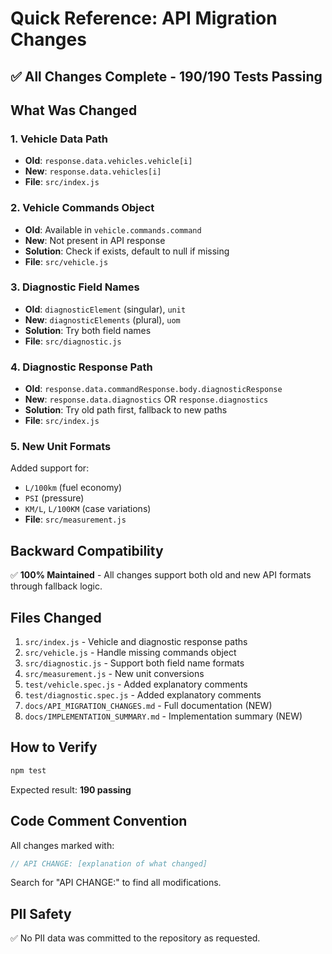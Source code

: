 # Quick Reference: API Migration Changes

## ✅ All Changes Complete - 190/190 Tests Passing

## What Was Changed

### 1. Vehicle Data Path

- **Old**: `response.data.vehicles.vehicle[i]`
- **New**: `response.data.vehicles[i]`
- **File**: `src/index.js`

### 2. Vehicle Commands Object

- **Old**: Available in `vehicle.commands.command`
- **New**: Not present in API response
- **Solution**: Check if exists, default to null if missing
- **File**: `src/vehicle.js`

### 3. Diagnostic Field Names

- **Old**: `diagnosticElement` (singular), `unit`
- **New**: `diagnosticElements` (plural), `uom`
- **Solution**: Try both field names
- **File**: `src/diagnostic.js`

### 4. Diagnostic Response Path

- **Old**: `response.data.commandResponse.body.diagnosticResponse`
- **New**: `response.data.diagnostics` OR `response.diagnostics`
- **Solution**: Try old path first, fallback to new paths
- **File**: `src/index.js`

### 5. New Unit Formats

Added support for:

- `L/100km` (fuel economy)
- `PSI` (pressure)
- `KM/L`, `L/100KM` (case variations)
- **File**: `src/measurement.js`

## Backward Compatibility

✅ **100% Maintained** - All changes support both old and new API formats through fallback logic.

## Files Changed

1. `src/index.js` - Vehicle and diagnostic response paths
2. `src/vehicle.js` - Handle missing commands object
3. `src/diagnostic.js` - Support both field name formats
4. `src/measurement.js` - New unit conversions
5. `test/vehicle.spec.js` - Added explanatory comments
6. `test/diagnostic.spec.js` - Added explanatory comments
7. `docs/API_MIGRATION_CHANGES.md` - Full documentation (NEW)
8. `docs/IMPLEMENTATION_SUMMARY.md` - Implementation summary (NEW)

## How to Verify

```bash
npm test
```

Expected result: **190 passing**

## Code Comment Convention

All changes marked with:

```javascript
// API CHANGE: [explanation of what changed]
```

Search for "API CHANGE:" to find all modifications.

## PII Safety

✅ No PII data was committed to the repository as requested.
